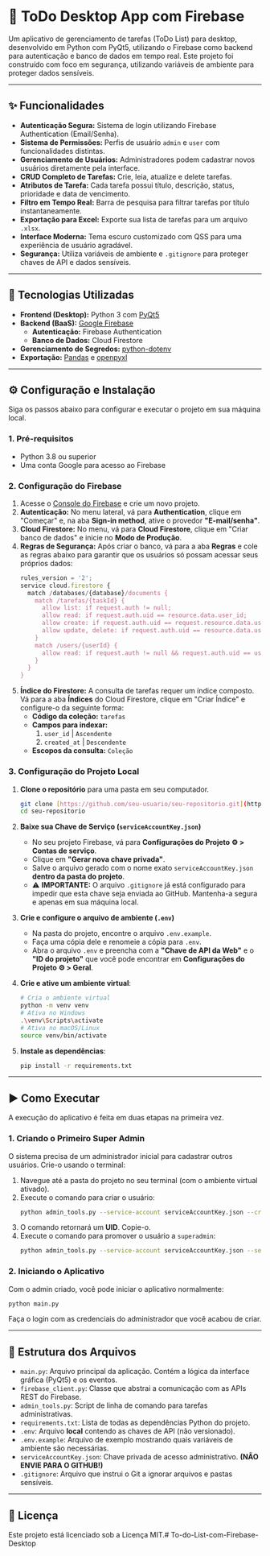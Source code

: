 # 🚀 ToDo Desktop App com Firebase

Um aplicativo de gerenciamento de tarefas (ToDo List) para desktop, desenvolvido em Python com PyQt5, utilizando o Firebase como backend para autenticação e banco de dados em tempo real. Este projeto foi construído com foco em segurança, utilizando variáveis de ambiente para proteger dados sensíveis.

---

## ✨ Funcionalidades

* **Autenticação Segura:** Sistema de login utilizando Firebase Authentication (Email/Senha).
* **Sistema de Permissões:** Perfis de usuário `admin` e `user` com funcionalidades distintas.
* **Gerenciamento de Usuários:** Administradores podem cadastrar novos usuários diretamente pela interface.
* **CRUD Completo de Tarefas:** Crie, leia, atualize e delete tarefas.
* **Atributos de Tarefa:** Cada tarefa possui título, descrição, status, prioridade e data de vencimento.
* **Filtro em Tempo Real:** Barra de pesquisa para filtrar tarefas por título instantaneamente.
* **Exportação para Excel:** Exporte sua lista de tarefas para um arquivo `.xlsx`.
* **Interface Moderna:** Tema escuro customizado com QSS para uma experiência de usuário agradável.
* **Segurança:** Utiliza variáveis de ambiente e `.gitignore` para proteger chaves de API e dados sensíveis.

---

## 🔧 Tecnologias Utilizadas

* **Frontend (Desktop):** Python 3 com [PyQt5](https://riverbankcomputing.com/software/pyqt/intro)
* **Backend (BaaS):** [Google Firebase](https://firebase.google.com/)
    * **Autenticação:** Firebase Authentication
    * **Banco de Dados:** Cloud Firestore
* **Gerenciamento de Segredos:** [python-dotenv](https://pypi.org/project/python-dotenv/)
* **Exportação:** [Pandas](https://pandas.pydata.org/) e [openpyxl](https://openpyxl.readthedocs.io/en/stable/)

---

## ⚙️ Configuração e Instalação

Siga os passos abaixo para configurar e executar o projeto em sua máquina local.

### 1. Pré-requisitos

* Python 3.8 ou superior
* Uma conta Google para acesso ao Firebase

### 2. Configuração do Firebase

1.  Acesse o [Console do Firebase](https://console.firebase.google.com/) e crie um novo projeto.
2.  **Autenticação:** No menu lateral, vá para **Authentication**, clique em "Começar" e, na aba **Sign-in method**, ative o provedor **"E-mail/senha"**.
3.  **Cloud Firestore:** No menu, vá para **Cloud Firestore**, clique em "Criar banco de dados" e inicie no **Modo de Produção**.
4.  **Regras de Segurança:** Após criar o banco, vá para a aba **Regras** e cole as regras abaixo para garantir que os usuários só possam acessar seus próprios dados:
    ```javascript
    rules_version = '2';
    service cloud.firestore {
      match /databases/{database}/documents {
        match /tarefas/{taskId} {
          allow list: if request.auth != null;
          allow read: if request.auth.uid == resource.data.user_id;
          allow create: if request.auth.uid == request.resource.data.user_id;
          allow update, delete: if request.auth.uid == resource.data.user_id;
        }
        match /users/{userId} {
          allow read: if request.auth != null && request.auth.uid == userId;
        }
      }
    }
    ```
5.  **Índice do Firestore:** A consulta de tarefas requer um índice composto. Vá para a aba **Índices** do Cloud Firestore, clique em "Criar Índice" e configure-o da seguinte forma:
    * **Código da coleção:** `tarefas`
    * **Campos para indexar:**
        1.  `user_id` | `Ascendente`
        2.  `created_at` | `Descendente`
    * **Escopos da consulta:** `Coleção`

### 3. Configuração do Projeto Local

1.  **Clone o repositório** para uma pasta em seu computador.
    ```bash
    git clone [https://github.com/seu-usuario/seu-repositorio.git](https://github.com/seu-usuario/seu-repositorio.git)
    cd seu-repositorio
    ```

2.  **Baixe sua Chave de Serviço (`serviceAccountKey.json`)**
    * No seu projeto Firebase, vá para **Configurações do Projeto ⚙️ > Contas de serviço**.
    * Clique em **"Gerar nova chave privada"**.
    * Salve o arquivo gerado com o nome exato `serviceAccountKey.json` **dentro da pasta do projeto**.
    * ⚠️ **IMPORTANTE:** O arquivo `.gitignore` já está configurado para impedir que esta chave seja enviada ao GitHub. Mantenha-a segura e apenas em sua máquina local.

3.  **Crie e configure o arquivo de ambiente (`.env`)**
    * Na pasta do projeto, encontre o arquivo `.env.example`.
    * Faça uma cópia dele e renomeie a cópia para `.env`.
    * Abra o arquivo `.env` e preencha com a **"Chave de API da Web"** e o **"ID do projeto"** que você pode encontrar em **Configurações do Projeto ⚙️ > Geral**.

4.  **Crie e ative um ambiente virtual**:
    ```bash
    # Cria o ambiente virtual
    python -m venv venv
    # Ativa no Windows
    .\venv\Scripts\activate
    # Ativa no macOS/Linux
    source venv/bin/activate
    ```

5.  **Instale as dependências**:
    ```bash
    pip install -r requirements.txt
    ```

---

## ▶️ Como Executar

A execução do aplicativo é feita em duas etapas na primeira vez.

### 1. Criando o Primeiro Super Admin

O sistema precisa de um administrador inicial para cadastrar outros usuários. Crie-o usando o terminal:

1.  Navegue até a pasta do projeto no seu terminal (com o ambiente virtual ativado).
2.  Execute o comando para criar o usuário:
    ```bash
    python admin_tools.py --service-account serviceAccountKey.json --create-user "seu-email@admin.com" "sua-senha-forte" "Nome do Admin"
    ```
3.  O comando retornará um **UID**. Copie-o.
4.  Execute o comando para promover o usuário a `superadmin`:
    ```bash
    python admin_tools.py --service-account serviceAccountKey.json --set-role "COLE_O_UID_AQUI" "superadmin"
    ```

### 2. Iniciando o Aplicativo

Com o admin criado, você pode iniciar o aplicativo normalmente:

```bash
python main.py
```

Faça o login com as credenciais do administrador que você acabou de criar.

---

## 📄 Estrutura dos Arquivos

* `main.py`: Arquivo principal da aplicação. Contém a lógica da interface gráfica (PyQt5) e os eventos.
* `firebase_client.py`: Classe que abstrai a comunicação com as APIs REST do Firebase.
* `admin_tools.py`: Script de linha de comando para tarefas administrativas.
* `requirements.txt`: Lista de todas as dependências Python do projeto.
* `.env`: Arquivo **local** contendo as chaves de API (não versionado).
* `.env.example`: Arquivo de exemplo mostrando quais variáveis de ambiente são necessárias.
* `serviceAccountKey.json`: Chave privada de acesso administrativo. **(NÃO ENVIE PARA O GITHUB!)**
* `.gitignore`: Arquivo que instrui o Git a ignorar arquivos e pastas sensíveis.

---

## 📜 Licença

Este projeto está licenciado sob a Licença MIT.#   T o - d o - L i s t - c o m - F i r e b a s e - D e s k t o p  
 
